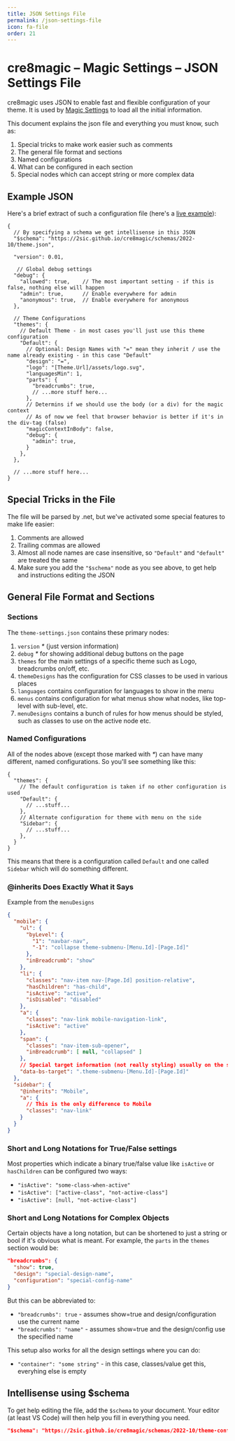 ```yaml
---
title: JSON Settings File
permalink: /json-settings-file
icon: fa-file
order: 21
---
```


# cre8magic – Magic Settings – JSON Settings File

cre8magic uses JSON to enable fast and flexible configuration of your theme.
It is used by [Magic Settings](./magic-settings.md) to load all the initial information.

This document explains the json file and everything you must know, such as:

1. Special tricks to make work easier such as comments
1. The general file format and sections
1. Named configurations
1. What can be configured in each section
1. Special nodes which can accept string or more complex data

## Example JSON

Here's a brief extract of such a configuration file
(here's a [live example](https://github.com/2sic/oqtane-theme-2shine-bs5/blob/main/Client/src/theme.json)):

```jsonc
{
  // By specifying a schema we get intellisense in this JSON
  "$schema": "https://2sic.github.io/cre8magic/schemas/2022-10/theme.json",

  "version": 0.01,

   // Global debug settings
  "debug": {
    "allowed": true,    // The most important setting - if this is false, nothing else will happen
    "admin": true,      // Enable everywhere for admin
    "anonymous": true,  // Enable everywhere for anonymous
  },

  // Theme Configurations
  "themes": {
    // Default Theme - in most cases you'll just use this theme configuration
    "Default": {
      // Optional: Design Names with "=" mean they inherit / use the name already existing - in this case "Default"
      "design": "=",
      "logo": "[Theme.Url]/assets/logo.svg",
      "languagesMin": 1,
      "parts": {
        "breadcrumbs": true,
        // ...more stuff here...
      },
      // Determins if we should use the body (or a div) for the magic context
      // As of now we feel that browser behavior is better if it's in the div-tag (false)
      "magicContextInBody": false,
      "debug": {
        "admin": true,
      }
    },
  },

  // ...more stuff here...
}
```


## Special Tricks in the File

The file will be parsed by .net, but we've activated some special features to make life easier:

1. Comments are allowed
1. Trailing commas are allowed
1. Almost all node names are case insensitive, so `"Default"` and `"default"` are treated the same
1. Make sure you add the `"$schema"` node as you see above, to get help and instructions editing the JSON


## General File Format and Sections

### Sections

The `theme-settings.json` contains these primary nodes:

1. `version` _*_ (just version information)
1. `debug` _*_ for showing additional debug buttons on the page
1. `themes` for the main settings of a specific theme such as Logo, breadcrumbs on/off, etc.
1. `themeDesigns` has the configuration for CSS classes to be used in various places
1. `languages` contains configuration for languages to show in the menu
1. `menus` contains configuration for what menus show what nodes, like top-level with sub-level, etc.
1. `menuDesigns` contains a bunch of rules for how menus should be styled, such as classes to use on the active node etc.

### Named Configurations

All of the nodes above (except those marked with _*_) can have many different, named configurations.
So you'll see something like this:

```jsonc
{
  "themes": {
    // The default configuration is taken if no other configuration is used
    "Default": {
      // ...stuff...
    },
    // Alternate configuration for theme with menu on the side
    "Sidebar": {
      // ...stuff...
    },
  }
}
```

This means that there is a configuration called `Default` and one called `Sidebar` which will do something different.


### @inherits Does Exactly What it Says

Example from the `menuDesigns`

```json
{
  "mobile": {
    "ul": {
      "byLevel": {
        "1": "navbar-nav",
        "-1": "collapse theme-submenu-[Menu.Id]-[Page.Id]"
      },
      "inBreadcrumb": "show"
    },
    "li": {
      "classes": "nav-item nav-[Page.Id] position-relative",
      "hasChildren": "has-child",
      "isActive": "active",
      "isDisabled": "disabled"
    },
    "a": {
      "classes": "nav-link mobile-navigation-link",
      "isActive": "active"
    },
    "span": {
      "classes": "nav-item-sub-opener",
      "inBreadcrumb": [ null, "collapsed" ]
    },
    // Special target information (not really styling) usually on the span-tag
    "data-bs-target": ".theme-submenu-[Menu.Id]-[Page.Id]"
  },
  "sidebar": {
    "@inherits": "Mobile",
    "a": {
      // This is the only difference to Mobile
      "classes": "nav-link"
    }
  }
}
```


### Short and Long Notations for True/False settings

Most properties which indicate a binary true/false value like `isActive` or `hasChildren` can be configured two ways:

* `"isActive": "some-class-when-active"`
* `"isActive": ["active-class", "not-active-class"]`
* `"isActive": [null, "not-active-class"]`


### Short and Long Notations for Complex Objects

Certain objects have a long notation, but can be shortened to just a string or bool if it's obvious what is meant. For example, the `parts` in the `themes` section would be:

```json
"breadcrumbs": {
  "show": true,
  "design": "special-design-name",
  "configuration": "special-config-name"
}
```

But this can be abbreviated to:

* `"breadcrumbs": true` - assumes show=true and design/configuration use the current name
* `"breadcrumbs": "name"` - assumes show=true and the design/config use the specified name

This setup also works for all the design settings where you can do:

* `"container": "some string"` - in this case, classes/value get this, everyhing else is empty


## Intellisense using $schema

To get help editing the file, add the `$schema` to your document.
Your editor (at least VS Code) will then help you fill in everything you need.

```json
"$schema": "https://2sic.github.io/cre8magic/schemas/2022-10/theme-configurations.schema.json"
```
